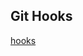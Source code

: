 ## Git Hooks

[hooks](https://medium.com/the-andela-way/git-hooks-beautifully-automate-tasks-stages-bfb29f42fea1)
